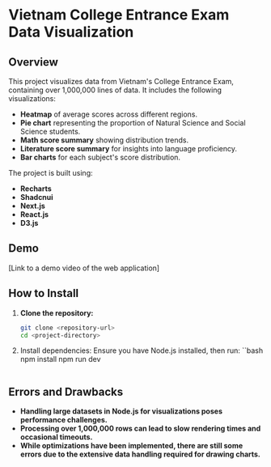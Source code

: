 # Vietnam College Entrance Exam Data Visualization

## Overview
This project visualizes data from Vietnam's College Entrance Exam, containing over 1,000,000 lines of data. It includes the following visualizations:
- **Heatmap** of average scores across different regions.
- **Pie chart** representing the proportion of Natural Science and Social Science students.
- **Math score summary** showing distribution trends.
- **Literature score summary** for insights into language proficiency.
- **Bar charts** for each subject's score distribution.

The project is built using:
- **Recharts**
- **Shadcnui**
- **Next.js**
- **React.js**
- **D3.js**

## Demo
[Link to a demo video of the web application]

## How to Install

1. **Clone the repository:**
   ```bash
   git clone <repository-url>
   cd <project-directory>
   ```
2. Install dependencies: Ensure you have Node.js installed, then run:
   ``bash
   npm install
   npm run dev
   ```

## Errors and Drawbacks
- **Handling large datasets in Node.js for visualizations poses performance challenges.**
- **Processing over 1,000,000 rows can lead to slow rendering times and occasional timeouts.**
- **While optimizations have been implemented, there are still some errors due to the extensive data handling required for drawing charts.**
